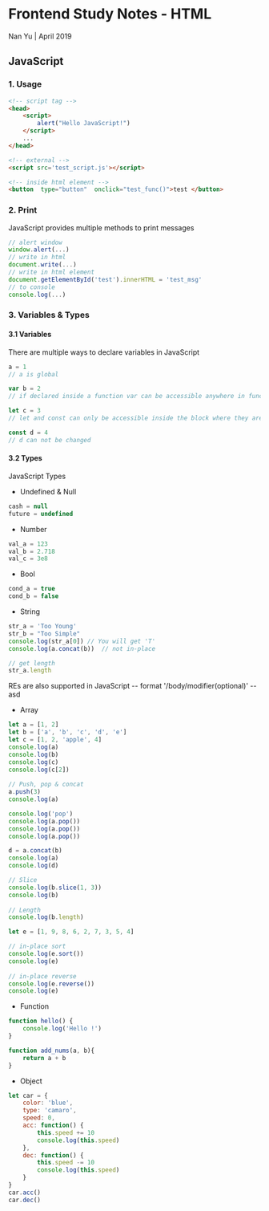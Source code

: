 # Frontend Study Notes - HTML  
Nan Yu | April 2019   
  
## JavaScript
### 1. Usage

```html
<!-- script tag -->
<head>
	<script> 
		alert("Hello JavaScript!")
	</script>
	...
</head>

<!-- external -->
<script src='test_script.js'></script>

<!-- inside html element -->
<button  type="button"  onclick="test_func()">test </button>
```
### 2. Print
JavaScript provides multiple methods to print messages
```javascript
// alert window
window.alert(...)
// write in html
document.write(...)
// write in html element
document.getElementById('test').innerHTML = 'test_msg'
// to console
console.log(...)
```

### 3. Variables & Types
#### 3.1 Variables
There are multiple ways to declare variables in JavaScript
```javascript
a = 1
// a is global

var b = 2
// if declared inside a function var can be accessible anywhere in function. Or it is a global variable

let c = 3
// let and const can only be accessible inside the block where they are declared

const d = 4
// d can not be changed
```

#### 3.2 Types
JavaScript Types
- Undefined & Null
```JavaScript
cash = null
future = undefined
```
- Number
```JavaScript
val_a = 123
val_b = 2.718
val_c = 3e8
```

- Bool
```JavaScript
cond_a = true
cond_b = false
```

- String
```JavaScript
str_a = 'Too Young'
str_b = "Too Simple"
console.log(str_a[0]) // You will get 'T'
console.log(a.concat(b))  // not in-place

// get length
str_a.length
```

REs are also supported in JavaScript
-- format '/body/modifier(optional)'
-- asd

- Array
```JavaScript
let a = [1, 2]  
let b = ['a', 'b', 'c', 'd', 'e']  
let c = [1, 2, 'apple', 4]  
console.log(a)  
console.log(b)  
console.log(c)  
console.log(c[2])  
  
// Push, pop & concat
a.push(3)  
console.log(a)  

console.log('pop')  
console.log(a.pop())  
console.log(a.pop())  
console.log(a.pop()) 

d = a.concat(b)  
console.log(a)  
console.log(d)  

// Slice  
console.log(b.slice(1, 3))  
console.log(b)  
  
// Length
console.log(b.length)  

let e = [1, 9, 8, 6, 2, 7, 3, 5, 4]  

// in-place sort  
console.log(e.sort())  
console.log(e)  
  
// in-place reverse  
console.log(e.reverse())  
console.log(e)
```

- Function
```JavaScript
function hello() {
	console.log('Hello !')
}

function add_nums(a, b){
	return a + b
}
```

- Object
```JavaScript
let car = {  
    color: 'blue',  
    type: 'camaro',  
    speed: 0,  
    acc: function() {  
        this.speed += 10  
        console.log(this.speed)  
    },  
    dec: function() {  
        this.speed -= 10  
        console.log(this.speed)  
    }  
}  
car.acc()  
car.dec()
```
<!--stackedit_data:
eyJoaXN0b3J5IjpbLTI4MDQ2NDAyOCwtODk5NDAzMzk5LDc5Mz
Y1MjYyMCwxNDYzMDMzNDczLC00MzgxMzg2NDcsLTgxOTE1MTU2
NywxNzkzMTY3MTM3LDExNjM2MjE0OTksNzc1NTU1MzU0LC02NT
E2MjgyMjgsMTcxODY0NDQxNSwtMTk3ODA5MjA3OSwtOTIwMDAy
ODkwLDEzOTI5MTM2NTcsLTE4MjI4MTczODVdfQ==
-->